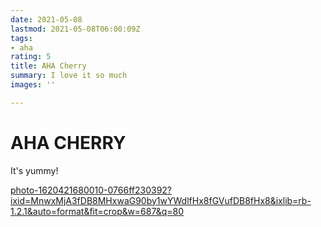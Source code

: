 ```yaml
---
date: 2021-05-08
lastmod: 2021-05-08T06:00:09Z
tags:
- aha
rating: 5
title: AHA Cherry
summary: I love it so much
images: ''

---
```

# AHA CHERRY

It's yummy!

[photo-1620421680010-0766ff230392?ixid=MnwxMjA3fDB8MHxwaG90by1wYWdlfHx8fGVufDB8fHx8&ixlib=rb-1.2.1&auto=format&fit=crop&w=687&q=80](https://images.unsplash.com/photo-1620421680010-0766ff230392?ixid=MnwxMjA3fDB8MHxwaG90by1wYWdlfHx8fGVufDB8fHx8&ixlib=rb-1.2.1&auto=format&fit=crop&w=687&q=80 "photo-1620421680010-0766ff230392?ixid=MnwxMjA3fDB8MHxwaG90by1wYWdlfHx8fGVufDB8fHx8&ixlib=rb-1.2.1&auto=format&fit=crop&w=687&q=80")